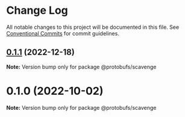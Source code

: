 # Change Log

All notable changes to this project will be documented in this file.
See [Conventional Commits](https://conventionalcommits.org) for commit guidelines.

## [0.1.1](https://github.com/cosmology-tech/proto-registry/compare/@protobufs/scavenge@0.1.0...@protobufs/scavenge@0.1.1) (2022-12-18)

**Note:** Version bump only for package @protobufs/scavenge





# 0.1.0 (2022-10-02)

**Note:** Version bump only for package @protobufs/scavenge
